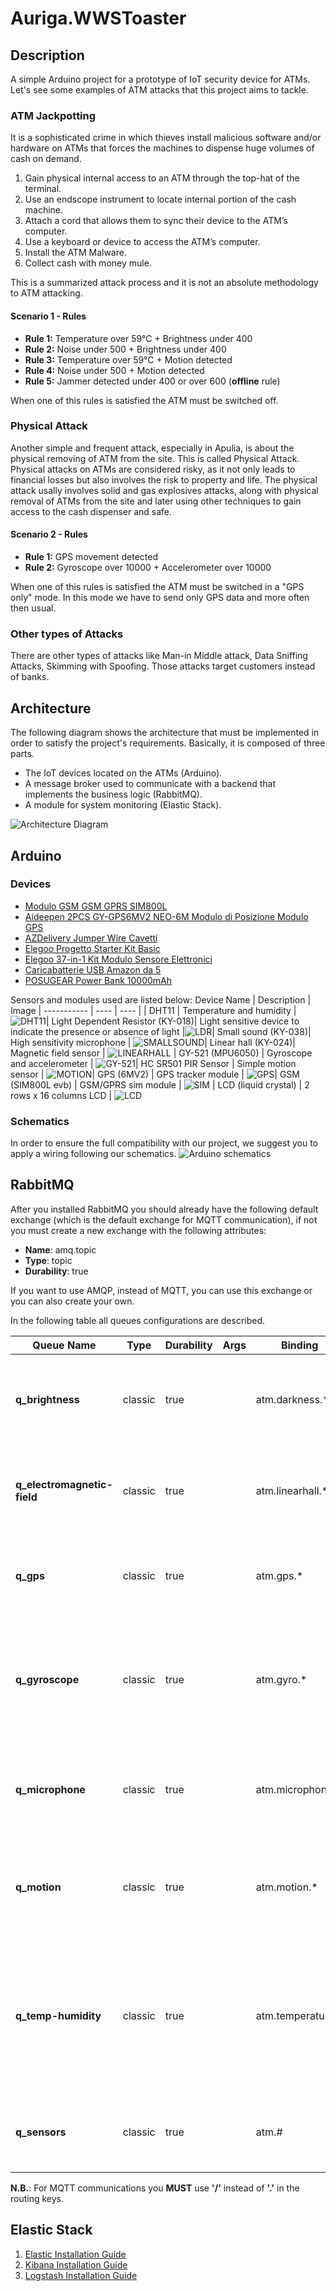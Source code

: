 # Auriga.WWSToaster

## Description
A simple Arduino project for a prototype of IoT security device for ATMs. Let's see some examples of ATM attacks that this project aims to tackle. 

### ATM Jackpotting
It is a sophisticated crime in which thieves install malicious software and/or hardware on ATMs that forces the machines to dispense huge volumes of cash on demand.
1. Gain physical internal access to an ATM through the top-hat of the terminal.
2. Use an endscope instrument to locate internal portion of the cash machine.
3. Attach a cord that allows them to sync their device to the ATM’s computer.
4. Use a keyboard or device to access the ATM’s computer.
5. Install the ATM Malware.
6. Collect cash with money mule.

This is a summarized attack process and it is not an absolute methodology to ATM attacking. 

#### Scenario 1 - Rules
- **Rule 1:** Temperature over 59°C + Brightness under 400
- **Rule 2:** Noise under 500 + Brightness under 400
- **Rule 3:** Temperature over 59°C + Motion detected
- **Rule 4:** Noise under 500 + Motion detected
- **Rule 5:** Jammer detected under 400 or over 600 (**offline** rule)

When one of this rules is satisfied the ATM must be switched off.

### Physical Attack
Another simple and frequent attack, especially in Apulia, is about the physical removing of ATM from the site. This is called Physical Attack. Physical attacks on ATMs are considered risky, as it not only leads to financial losses but also involves the risk to property and life. The physical attack usally involves solid and gas explosives attacks, along with physical removal of ATMs from the site and later using other techniques to gain access to the cash dispenser and safe.

#### Scenario 2 - Rules
- **Rule 1:** GPS movement detected
- **Rule 2:** Gyroscope over 10000 + Accelerometer over 10000

When one of this rules is satisfied the ATM must be switched in a "GPS only" mode. In this mode we have to send only GPS data and more often then usual.

### Other types of Attacks
There are other types of attacks like Man-in Middle attack, Data Sniffing Attacks, Skimming with Spoofing. Those attacks target customers instead of banks. 

## Architecture
The following diagram shows the architecture that must be implemented in order to satisfy the project's requirements. Basically, it is composed of three parts.
- The IoT devices located on the ATMs (Arduino).
- A message broker used to communicate with a backend that implements the business logic (RabbitMQ).
- A module for system monitoring (Elastic Stack).

![Architecture Diagram](docs/diagrams/architecture-diagram.png)

## Arduino
### Devices
- [Modulo GSM GSM GPRS SIM800L](https://www.amazon.it/gp/product/B07X2634ZQ/ref=ox_sc_act_title_1?smid=A2BQVM41SWSLKR&psc=1)
- [Aideepen 2PCS GY-GPS6MV2 NEO-6M Modulo di Posizione Modulo GPS](https://www.amazon.it/gp/product/B08CZSL193/ref=ox_sc_act_title_2?smid=AUN6EYX254ETV&psc=1)
- [AZDelivery Jumper Wire Cavetti](https://www.amazon.it/gp/product/B074P726ZR/ref=ox_sc_act_title_3?smid=A1X7QLRQH87QA3&psc=1)
- [Elegoo Progetto Starter Kit Basic](https://www.amazon.it/gp/product/B06XSFF7MG/ref=ox_sc_act_title_4?smid=AZF7WYXU5ZANW&psc=1)
- [Elegoo 37-in-1 Kit Modulo Sensore Elettronici](https://www.amazon.it/gp/product/B01N79PG4G/ref=ox_sc_act_title_5?smid=AZF7WYXU5ZANW&psc=1)
- [Caricabatterie USB Amazon da 5](https://www.amazon.it/gp/product/B01J2G52O6/ref=crt_ewc_title_dp_1?ie=UTF8&psc=1&smid=A11IL2PNWYJU7H)
- [POSUGEAR Power Bank 10000mAh](https://www.amazon.it/gp/product/B07WVVTK86/ref=crt_ewc_title_dp_2?ie=UTF8&psc=1&smid=A1F8R6XWWYQ81U)

Sensors and modules used are listed below:
Device Name | Description | Image |
----------- | ---- | ---- |
| DHT11 | Temperature and humidity  | ![DHT11](https://encrypted-tbn0.gstatic.com/images?q=tbn:ANd9GcTXoLr_MQyqp8gMzASJTsV-W9KHsdzQB9bk3-827WlC8Ia2dTTa6z4k4sOV5yxlPgg3aipy70A&usqp=CAc)|
Light Dependent Resistor (KY-018)| Light sensitive device to indicate the presence or absence of light |![LDR](https://encrypted-tbn0.gstatic.com/images?q=tbn:ANd9GcRoU-AWmfHpAG2Ut8emlK8lVdOX8DV3dBuAgg&usqp=CAU)| 
Small sound (KY-038)| High sensitivity microphone | ![SMALLSOUND](https://encrypted-tbn0.gstatic.com/images?q=tbn:ANd9GcSpsook1qgoqe9tMGWd8zpoRaXVtVrrDaie8w&usqp=CAU)|
Linear hall (KY-024)| Magnetic field sensor | ![LINEARHALL](https://m.media-amazon.com/images/I/51dYl3lyf9L._SL500_.jpg) |
GY-521 (MPU6050) | Gyroscope and accelerometer | ![GY-521](https://encrypted-tbn0.gstatic.com/images?q=tbn:ANd9GcRw8TlRLn2BiPwtlNWAN4pIl9GxZgifd7yRtw&usqp=CAU)|
HC SR501 PIR Sensor | Simple motion sensor | ![MOTION](https://encrypted-tbn0.gstatic.com/images?q=tbn:ANd9GcQ0-ztFMD6WWQAurv4vxpok07YWg9vfpI0LuBDCg75cZXhaywxcmc1UaAi__uc&usqp=CAc)|
GPS (6MV2) | GPS tracker module | ![GPS](https://encrypted-tbn0.gstatic.com/images?q=tbn:ANd9GcQzIT1tedZRe3nUUl-kfZuR4E8ckIS8KJiGHQ&usqp=CAU)|
GSM (SIM800L evb) | GSM/GPRS sim module | ![SIM](https://encrypted-tbn0.gstatic.com/images?q=tbn:ANd9GcRakkzNnlgnQFMCQNuhVcdJpwKhO4Ye0DRsrw&usqp=CAU) |
LCD (liquid crystal) | 2 rows x 16 columns LCD | ![LCD](https://encrypted-tbn0.gstatic.com/images?q=tbn:ANd9GcTl5fsdC_C8SFD_-icTI4li2nJbl3pOBg2RtQ&usqp=CAU)

### Schematics
In order to ensure the full compatibility with our project, we suggest you to apply a wiring following our schematics.
![Arduino schematics](docs/diagrams/arduino-schematics.jpg)

## RabbitMQ

After you installed RabbitMQ you should already have the following default exchange (which is the default exchange for MQTT communication), if not you must create a new exchange with the following attributes:
- **Name**: amq.topic
- **Type**: topic
- **Durability**: true

If you want to use AMQP, instead of MQTT, you can use this exchange or you can also create your own.

In the following table all queues configurations are described.

Queue Name | Type | Durability | Args | Binding | Description |
------------ | ------------- | ------------- | ------------- | ------------- | ------------- |
**q_brightness**| classic| true | | atm.darkness.* | Queue which interacts with Brightness sensor.<br/> Value goes from 0 LIGH to 1023 DARK |
**q_electromagnetic-field** | classic| true | | atm.linearhall.* | Queue which interacts with LinearHall sensor.<br/> Value goes from 0 to 1023 |
**q_gps** | classic| true | | atm.gps.* | Queue which interacts with GPS module.<br/> Values are Latitude and Longitude |
**q_gyroscope** | classic| true | | atm.gyro.* | Queue which interacts with Gyroscope sensor.<br/> Values are from <br/> Gyroscope --> X Y Z and Accelerometer --> X Y Z |
**q_microphone** | classic| true | | atm.microphone.* | Queue which interacts with Small Sound sensor.<br/> Value goes from 0 to 1023 |
**q_motion** | classic| true | | atm.motion.* | Queue which interacts with Motion sensor.<br/> Value are 1, if movement is detected, 0 instead. |
**q_temp-humidity** | classic| true | | atm.temperature.* | Queue which interacts with DHT sensor.<br/> Value goes from <br/>-25 to 68 °C for Temperature and<br/> from 20 to 90 % for Humidity |
**q_sensors** | classic| true | | atm.# | Queue gets data from all sensors and it's used for Monitoring purpose. |

**N.B.**: For MQTT communications you **MUST** use **'/'** instead of **'.'** in the routing keys.

## Elastic Stack

1. [Elastic Installation Guide](https://github.com/lorenzokyne/Auriga-IoT-Project/tree/main/Elasticsearch)
2. [Kibana Installation Guide](https://github.com/lorenzokyne/Auriga-IoT-Project/tree/main/Kibana)
3. [Logstash Installation Guide](https://github.com/lorenzokyne/Auriga-IoT-Project/tree/main/Logstash)

